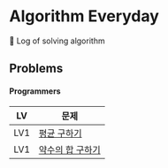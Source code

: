 # Algorithm Everyday
🥊 Log of solving algorithm

## Problems

#### Programmers

|LV| 문제                                                                           |
|----|------------------------------------------------------------------------------|
| LV1 | [평균 구하기](https://school.programmers.co.kr/learn/courses/30/lessons/12944)    |
| LV1 | [약수의 합 구하기](https://school.programmers.co.kr/learn/courses/30/lessons/12928) |